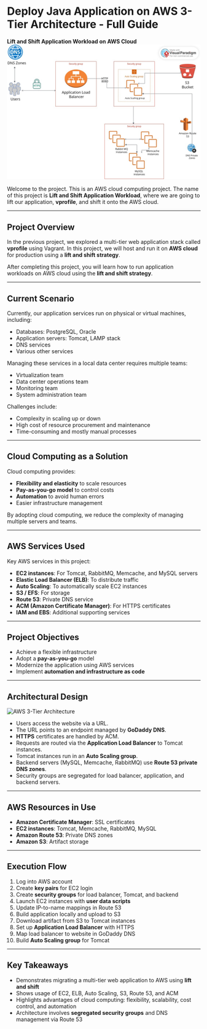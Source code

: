 # Deploy Java Application on AWS 3-Tier Architecture - Full Guide
**Lift and Shift Application Workload on AWS Cloud**
![Architecture Diagram](./images/architecture.jpg)

Welcome to the project. This is an AWS cloud computing project. The name of this project is **Lift and Shift Application Workload**, where we are going to lift our application, **vprofile**, and shift it onto the AWS cloud.

---

## Project Overview
In the previous project, we explored a multi-tier web application stack called **vprofile** using Vagrant. In this project, we will host and run it on **AWS cloud** for production using a **lift and shift strategy**.

After completing this project, you will learn how to run application workloads on AWS cloud using the **lift and shift strategy**.

---

## Current Scenario
Currently, our application services run on physical or virtual machines, including:

- Databases: PostgreSQL, Oracle
- Application servers: Tomcat, LAMP stack
- DNS services
- Various other services

Managing these services in a local data center requires multiple teams:

- Virtualization team
- Data center operations team
- Monitoring team
- System administration team

Challenges include:

- Complexity in scaling up or down
- High cost of resource procurement and maintenance
- Time-consuming and mostly manual processes

---

## Cloud Computing as a Solution
Cloud computing provides:

- **Flexibility and elasticity** to scale resources
- **Pay-as-you-go model** to control costs
- **Automation** to avoid human errors
- Easier infrastructure management

By adopting cloud computing, we reduce the complexity of managing multiple servers and teams.

---

## AWS Services Used
Key AWS services in this project:

- **EC2 instances**: For Tomcat, RabbitMQ, Memcache, and MySQL servers
- **Elastic Load Balancer (ELB)**: To distribute traffic
- **Auto Scaling**: To automatically scale EC2 instances
- **S3 / EFS**: For storage
- **Route 53**: Private DNS service
- **ACM (Amazon Certificate Manager)**: For HTTPS certificates
- **IAM and EBS**: Additional supporting services

---

## Project Objectives
- Achieve a flexible infrastructure
- Adopt a **pay-as-you-go** model
- Modernize the application using AWS services
- Implement **automation and infrastructure as code**

---

## Architectural Design

![AWS 3-Tier Architecture](./lift.jpg)

- Users access the website via a URL.
- The URL points to an endpoint managed by **GoDaddy DNS**.
- **HTTPS** certificates are handled by ACM.
- Requests are routed via the **Application Load Balancer** to Tomcat instances.
- Tomcat instances run in an **Auto Scaling group**.
- Backend servers (MySQL, Memcache, RabbitMQ) use **Route 53 private DNS zones**.
- Security groups are segregated for load balancer, application, and backend servers.

---

## AWS Resources in Use
- **Amazon Certificate Manager**: SSL certificates
- **EC2 instances**: Tomcat, Memcache, RabbitMQ, MySQL
- **Amazon Route 53**: Private DNS zones
- **Amazon S3**: Artifact storage

---

## Execution Flow
1. Log into AWS account
2. Create **key pairs** for EC2 login
3. Create **security groups** for load balancer, Tomcat, and backend
4. Launch EC2 instances with **user data scripts**
5. Update IP-to-name mappings in Route 53
6. Build application locally and upload to S3
7. Download artifact from S3 to Tomcat instances
8. Set up **Application Load Balancer** with HTTPS
9. Map load balancer to website in GoDaddy DNS
10. Build **Auto Scaling group** for Tomcat

---

## Key Takeaways
- Demonstrates migrating a multi-tier web application to AWS using **lift and shift**
- Shows usage of EC2, ELB, Auto Scaling, S3, Route 53, and ACM
- Highlights advantages of cloud computing: flexibility, scalability, cost control, and automation
- Architecture involves **segregated security groups** and DNS management via Route 53
